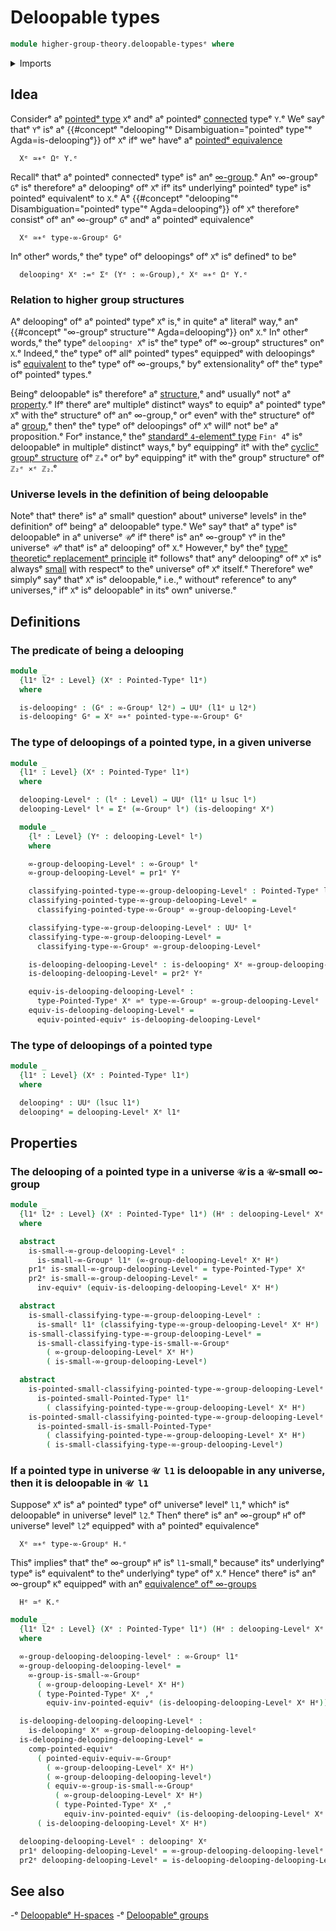 # Deloopable types

```agda
module higher-group-theory.deloopable-typesᵉ where
```

<details><summary>Imports</summary>

```agda
open import foundation.dependent-pair-typesᵉ
open import foundation.equivalencesᵉ
open import foundation.small-typesᵉ
open import foundation.universe-levelsᵉ

open import higher-group-theory.equivalences-higher-groupsᵉ
open import higher-group-theory.higher-groupsᵉ
open import higher-group-theory.small-higher-groupsᵉ

open import structured-types.pointed-equivalencesᵉ
open import structured-types.pointed-typesᵉ
open import structured-types.small-pointed-typesᵉ
```

</details>

## Idea

Considerᵉ aᵉ [pointedᵉ type](structured-types.pointed-types.mdᵉ) `X`ᵉ andᵉ aᵉ pointedᵉ
[connected](foundation.0-connected-types.mdᵉ) typeᵉ `Y`.ᵉ Weᵉ sayᵉ thatᵉ `Y`ᵉ isᵉ aᵉ
{{#conceptᵉ "delooping"ᵉ Disambiguation="pointedᵉ type"ᵉ Agda=is-deloopingᵉ}} ofᵉ `X`ᵉ
ifᵉ weᵉ haveᵉ aᵉ [pointedᵉ equivalence](structured-types.pointed-equivalences.mdᵉ)

```text
  Xᵉ ≃∗ᵉ Ωᵉ Y.ᵉ
```

Recallᵉ thatᵉ aᵉ pointedᵉ connectedᵉ typeᵉ isᵉ anᵉ
[∞-group](higher-group-theory.higher-groups.md).ᵉ Anᵉ ∞-groupᵉ `G`ᵉ isᵉ thereforeᵉ aᵉ
deloopingᵉ ofᵉ `X`ᵉ ifᵉ itsᵉ underlyingᵉ pointedᵉ typeᵉ isᵉ pointedᵉ equivalentᵉ to `X`.ᵉ Aᵉ
{{#conceptᵉ "delooping"ᵉ Disambiguation="pointedᵉ type"ᵉ Agda=deloopingᵉ}} ofᵉ `X`ᵉ
thereforeᵉ consistᵉ ofᵉ anᵉ ∞-groupᵉ `G`ᵉ andᵉ aᵉ pointedᵉ equivalenceᵉ

```text
  Xᵉ ≃∗ᵉ type-∞-Groupᵉ Gᵉ
```

Inᵉ otherᵉ words,ᵉ theᵉ typeᵉ ofᵉ deloopingsᵉ ofᵉ `X`ᵉ isᵉ definedᵉ to beᵉ

```text
  deloopingᵉ Xᵉ :=ᵉ Σᵉ (Yᵉ : ∞-Group),ᵉ Xᵉ ≃∗ᵉ Ωᵉ Y.ᵉ
```

### Relation to higher group structures

Aᵉ deloopingᵉ ofᵉ aᵉ pointedᵉ typeᵉ `X`ᵉ is,ᵉ in quiteᵉ aᵉ literalᵉ way,ᵉ anᵉ
{{#conceptᵉ "∞-groupᵉ structure"ᵉ Agda=deloopingᵉ}} onᵉ `X`.ᵉ Inᵉ otherᵉ words,ᵉ theᵉ typeᵉ
`deloopingᵉ X`ᵉ isᵉ theᵉ typeᵉ ofᵉ ∞-groupᵉ structuresᵉ onᵉ `X`.ᵉ Indeed,ᵉ theᵉ typeᵉ ofᵉ allᵉ
pointedᵉ typesᵉ equippedᵉ with deloopingsᵉ isᵉ
[equivalent](foundation-core.equivalences.mdᵉ) to theᵉ typeᵉ ofᵉ ∞-groups,ᵉ byᵉ
extensionalityᵉ ofᵉ theᵉ typeᵉ ofᵉ pointedᵉ types.ᵉ

Beingᵉ deloopableᵉ isᵉ thereforeᵉ aᵉ [structure](foundation.structure.md),ᵉ andᵉ
usuallyᵉ notᵉ aᵉ [property](foundation-core.propositions.md).ᵉ Ifᵉ thereᵉ areᵉ multipleᵉ
distinctᵉ waysᵉ to equipᵉ aᵉ pointedᵉ typeᵉ `X`ᵉ with theᵉ structureᵉ ofᵉ anᵉ ∞-group,ᵉ orᵉ
evenᵉ with theᵉ structureᵉ ofᵉ aᵉ [group](group-theory.groups.md),ᵉ thenᵉ theᵉ typeᵉ ofᵉ
deloopingsᵉ ofᵉ `X`ᵉ willᵉ notᵉ beᵉ aᵉ proposition.ᵉ Forᵉ instance,ᵉ theᵉ
[standardᵉ `4`-elementᵉ type](univalent-combinatorics.standard-finite-types.mdᵉ)
`Finᵉ 4`ᵉ isᵉ deloopableᵉ in multipleᵉ distinctᵉ ways,ᵉ byᵉ equippingᵉ itᵉ with theᵉ
[cyclicᵉ groupᵉ structure](group-theory.cyclic-groups.mdᵉ) ofᵉ `ℤ₄`ᵉ orᵉ byᵉ equippingᵉ
itᵉ with theᵉ groupᵉ structureᵉ ofᵉ `ℤ₂ᵉ ×ᵉ ℤ₂`.ᵉ

### Universe levels in the definition of being deloopable

Noteᵉ thatᵉ thereᵉ isᵉ aᵉ smallᵉ questionᵉ aboutᵉ universeᵉ levelsᵉ in theᵉ definitionᵉ ofᵉ
beingᵉ aᵉ deloopableᵉ type.ᵉ Weᵉ sayᵉ thatᵉ aᵉ typeᵉ isᵉ deloopableᵉ in aᵉ universeᵉ `𝒰`ᵉ ifᵉ
thereᵉ isᵉ anᵉ ∞-groupᵉ `Y`ᵉ in theᵉ universeᵉ `𝒰`ᵉ thatᵉ isᵉ aᵉ deloopingᵉ ofᵉ `X`.ᵉ However,ᵉ
byᵉ theᵉ [typeᵉ theoreticᵉ replacementᵉ principle](foundation.replacement.mdᵉ) itᵉ
followsᵉ thatᵉ anyᵉ deloopingᵉ ofᵉ `X`ᵉ isᵉ alwaysᵉ [small](foundation.small-types.mdᵉ)
with respectᵉ to theᵉ universeᵉ ofᵉ `X`ᵉ itself.ᵉ Thereforeᵉ weᵉ simplyᵉ sayᵉ thatᵉ `X`ᵉ isᵉ
deloopable,ᵉ i.e.,ᵉ withoutᵉ referenceᵉ to anyᵉ universes,ᵉ ifᵉ `X`ᵉ isᵉ deloopableᵉ in
itsᵉ ownᵉ universe.ᵉ

## Definitions

### The predicate of being a delooping

```agda
module _
  {l1ᵉ l2ᵉ : Level} (Xᵉ : Pointed-Typeᵉ l1ᵉ)
  where

  is-deloopingᵉ : (Gᵉ : ∞-Groupᵉ l2ᵉ) → UUᵉ (l1ᵉ ⊔ l2ᵉ)
  is-deloopingᵉ Gᵉ = Xᵉ ≃∗ᵉ pointed-type-∞-Groupᵉ Gᵉ
```

### The type of deloopings of a pointed type, in a given universe

```agda
module _
  {l1ᵉ : Level} (Xᵉ : Pointed-Typeᵉ l1ᵉ)
  where

  delooping-Levelᵉ : (lᵉ : Level) → UUᵉ (l1ᵉ ⊔ lsuc lᵉ)
  delooping-Levelᵉ lᵉ = Σᵉ (∞-Groupᵉ lᵉ) (is-deloopingᵉ Xᵉ)

  module _
    {lᵉ : Level} (Yᵉ : delooping-Levelᵉ lᵉ)
    where

    ∞-group-delooping-Levelᵉ : ∞-Groupᵉ lᵉ
    ∞-group-delooping-Levelᵉ = pr1ᵉ Yᵉ

    classifying-pointed-type-∞-group-delooping-Levelᵉ : Pointed-Typeᵉ lᵉ
    classifying-pointed-type-∞-group-delooping-Levelᵉ =
      classifying-pointed-type-∞-Groupᵉ ∞-group-delooping-Levelᵉ

    classifying-type-∞-group-delooping-Levelᵉ : UUᵉ lᵉ
    classifying-type-∞-group-delooping-Levelᵉ =
      classifying-type-∞-Groupᵉ ∞-group-delooping-Levelᵉ

    is-delooping-delooping-Levelᵉ : is-deloopingᵉ Xᵉ ∞-group-delooping-Levelᵉ
    is-delooping-delooping-Levelᵉ = pr2ᵉ Yᵉ

    equiv-is-delooping-delooping-Levelᵉ :
      type-Pointed-Typeᵉ Xᵉ ≃ᵉ type-∞-Groupᵉ ∞-group-delooping-Levelᵉ
    equiv-is-delooping-delooping-Levelᵉ =
      equiv-pointed-equivᵉ is-delooping-delooping-Levelᵉ
```

### The type of deloopings of a pointed type

```agda
module _
  {l1ᵉ : Level} (Xᵉ : Pointed-Typeᵉ l1ᵉ)
  where

  deloopingᵉ : UUᵉ (lsuc l1ᵉ)
  deloopingᵉ = delooping-Levelᵉ Xᵉ l1ᵉ
```

## Properties

### The delooping of a pointed type in a universe `𝒰` is a `𝒰`-small ∞-group

```agda
module _
  {l1ᵉ l2ᵉ : Level} (Xᵉ : Pointed-Typeᵉ l1ᵉ) (Hᵉ : delooping-Levelᵉ Xᵉ l2ᵉ)
  where

  abstract
    is-small-∞-group-delooping-Levelᵉ :
      is-small-∞-Groupᵉ l1ᵉ (∞-group-delooping-Levelᵉ Xᵉ Hᵉ)
    pr1ᵉ is-small-∞-group-delooping-Levelᵉ = type-Pointed-Typeᵉ Xᵉ
    pr2ᵉ is-small-∞-group-delooping-Levelᵉ =
      inv-equivᵉ (equiv-is-delooping-delooping-Levelᵉ Xᵉ Hᵉ)

  abstract
    is-small-classifying-type-∞-group-delooping-Levelᵉ :
      is-smallᵉ l1ᵉ (classifying-type-∞-group-delooping-Levelᵉ Xᵉ Hᵉ)
    is-small-classifying-type-∞-group-delooping-Levelᵉ =
      is-small-classifying-type-is-small-∞-Groupᵉ
        ( ∞-group-delooping-Levelᵉ Xᵉ Hᵉ)
        ( is-small-∞-group-delooping-Levelᵉ)

  abstract
    is-pointed-small-classifying-pointed-type-∞-group-delooping-Levelᵉ :
      is-pointed-small-Pointed-Typeᵉ l1ᵉ
        ( classifying-pointed-type-∞-group-delooping-Levelᵉ Xᵉ Hᵉ)
    is-pointed-small-classifying-pointed-type-∞-group-delooping-Levelᵉ =
      is-pointed-small-is-small-Pointed-Typeᵉ
        ( classifying-pointed-type-∞-group-delooping-Levelᵉ Xᵉ Hᵉ)
        ( is-small-classifying-type-∞-group-delooping-Levelᵉ)
```

### If a pointed type in universe `𝒰 l1` is deloopable in any universe, then it is deloopable in `𝒰 l1`

Supposeᵉ `X`ᵉ isᵉ aᵉ pointedᵉ typeᵉ ofᵉ universeᵉ levelᵉ `l1`,ᵉ whichᵉ isᵉ deloopableᵉ in
universeᵉ levelᵉ `l2`.ᵉ Thenᵉ thereᵉ isᵉ anᵉ ∞-groupᵉ `H`ᵉ ofᵉ universeᵉ levelᵉ `l2`ᵉ
equippedᵉ with aᵉ pointedᵉ equivalenceᵉ

```text
  Xᵉ ≃∗ᵉ type-∞-Groupᵉ H.ᵉ
```

Thisᵉ impliesᵉ thatᵉ theᵉ ∞-groupᵉ `H`ᵉ isᵉ `l1`-small,ᵉ becauseᵉ itsᵉ underlyingᵉ typeᵉ isᵉ
equivalentᵉ to theᵉ underlyingᵉ typeᵉ ofᵉ `X`.ᵉ Henceᵉ thereᵉ isᵉ anᵉ ∞-groupᵉ `K`ᵉ equippedᵉ
with anᵉ
[equivalenceᵉ ofᵉ ∞-groups](higher-group-theory.equivalences-higher-groups.mdᵉ)

```text
  Hᵉ ≃ᵉ K.ᵉ
```

```agda
module _
  {l1ᵉ l2ᵉ : Level} (Xᵉ : Pointed-Typeᵉ l1ᵉ) (Hᵉ : delooping-Levelᵉ Xᵉ l2ᵉ)
  where

  ∞-group-delooping-delooping-levelᵉ : ∞-Groupᵉ l1ᵉ
  ∞-group-delooping-delooping-levelᵉ =
    ∞-group-is-small-∞-Groupᵉ
      ( ∞-group-delooping-Levelᵉ Xᵉ Hᵉ)
      ( type-Pointed-Typeᵉ Xᵉ ,ᵉ
        equiv-inv-pointed-equivᵉ (is-delooping-delooping-Levelᵉ Xᵉ Hᵉ))

  is-delooping-delooping-delooping-Levelᵉ :
    is-deloopingᵉ Xᵉ ∞-group-delooping-delooping-levelᵉ
  is-delooping-delooping-delooping-Levelᵉ =
    comp-pointed-equivᵉ
      ( pointed-equiv-equiv-∞-Groupᵉ
        ( ∞-group-delooping-Levelᵉ Xᵉ Hᵉ)
        ( ∞-group-delooping-delooping-levelᵉ)
        ( equiv-∞-group-is-small-∞-Groupᵉ
          ( ∞-group-delooping-Levelᵉ Xᵉ Hᵉ)
          ( type-Pointed-Typeᵉ Xᵉ ,ᵉ
            equiv-inv-pointed-equivᵉ (is-delooping-delooping-Levelᵉ Xᵉ Hᵉ))))
      ( is-delooping-delooping-Levelᵉ Xᵉ Hᵉ)

  delooping-delooping-Levelᵉ : deloopingᵉ Xᵉ
  pr1ᵉ delooping-delooping-Levelᵉ = ∞-group-delooping-delooping-levelᵉ
  pr2ᵉ delooping-delooping-Levelᵉ = is-delooping-delooping-delooping-Levelᵉ
```

## See also

-ᵉ [Deloopableᵉ H-spaces](higher-group-theory.deloopable-h-spaces.mdᵉ)
-ᵉ [Deloopableᵉ groups](higher-group-theory.deloopable-groups.mdᵉ)